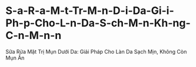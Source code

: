 # S-a-R-a-M-t-Tr-M-n-D-i-Da-Gi-i-Ph-p-Cho-L-n-Da-S-ch-M-n-Kh-ng-C-n-M-n-n
Sữa Rửa Mặt Trị Mụn Dưới Da: Giải Pháp Cho Làn Da Sạch Mịn, Không Còn Mụn Ẩn
